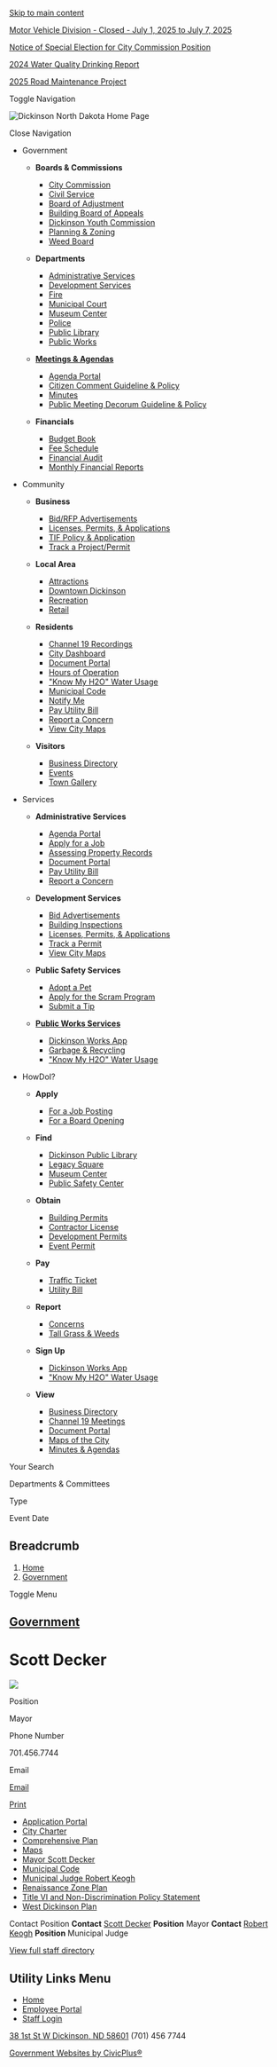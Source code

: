 [Skip to main content](https://www.dickinsongov.com/government/directory-listing/scott-decker/)

[Motor Vehicle Division - Closed - July 1, 2025 to July 7, 2025](https://www.dickinsongov.com/home-page/page/motor-vehicle-division-closed-july-1-2025-july-7-2025)

[Notice of Special Election for City Commission Position](https://www.dickinsongov.com/home-page/page/notice-special-election-city-commission-position)

[2024 Water Quality Drinking Report](https://www.dickinsongov.com/home-page/page/2024-water-quality-drinking-report)

[2025 Road Maintenance Project](https://www.dickinsongov.com/home-page/page/2025-road-maintenance-project)

Toggle Navigation

![Dickinson North Dakota Home Page](https://www.dickinsongov.com/themes/custom/dickinsonnd/dickinsonnd_theme/logo.png)

Close Navigation

- Government
  
  - **Boards &amp; Commissions**
    
    - [City Commission](https://www.dickinsongov.com/city-commission)
    - [Civil Service](https://www.dickinsongov.com/civil-service/page/civil-service)
    - [Board of Adjustment](https://www.dickinsongov.com/board-adjustment)
    - [Building Board of Appeals](https://www.dickinsongov.com/building-board-appeals)
    - [Dickinson Youth Commission](https://www.dickinsongov.com/dickinson-youth-commission)
    - [Planning &amp; Zoning](https://www.dickinsongov.com/planning-zoning)
    - [Weed Board](https://www.dickinsongov.com/weed-board)
  
  <!--THE END-->
  
  - **Departments**
    
    - [Administrative Services](https://www.dickinsongov.com/node/291)
    - [Development Services](https://www.dickinsongov.com/Development-Services)
    - [Fire](https://www.dickinsongov.com/Fire)
    - [Municipal Court](https://www.dickinsongov.com/Municipal-Court)
    - [Museum Center](https://www.dickinsongov.com/museum-center)
    - [Police](https://www.dickinsongov.com/police)
    - [Public Library](https://www.dickinsongov.com/Library)
    - [Public Works](https://www.dickinsongov.com/Public-Works)
  
  <!--THE END-->
  
  - [**Meetings &amp; Agendas**](https://www.dickinsongov.com/meetings)
    
    - [Agenda Portal](https://www.dickinsongov.com/meetings)
    - [Citizen Comment Guideline &amp; Policy](https://library.municode.com/nd/dickinson/munidocs/munidocs?nodeId=7dacd49b90dd2 "(opens in a new window)")
    - [Minutes](https://library.municode.com/ND/dickinson/munidocs/munidocs?nodeId=54047ca064435 "(opens in a new window)")
    - [Public Meeting Decorum Guideline &amp; Policy](https://library.municode.com/nd/dickinson/munidocs/munidocs?nodeId=7dacd49b90dd2 "(opens in a new window)")
  - **Financials**
    
    - [Budget Book](https://library.municode.com/nd/dickinson/munidocs/munidocs?nodeId=7e0f7cc4ea92a "(opens in a new window)")
    - [Fee Schedule](https://library.municode.com/nd/dickinson/munidocs/munidocs?nodeId=7e1b9cd0646b0 "(opens in a new window)")
    - [Financial Audit](https://library.municode.com/ND/dickinson/munidocs/munidocs?nodeId=6d8473aab4cd7 "(opens in a new window)")
    - [Monthly Financial Reports](https://library.municode.com/ND/dickinson/munidocs/munidocs?nodeId=7882ab4b64603 "(opens in a new window)")
  
  <!--THE END-->
- Community
  
  - **Business**
    
    - [Bid/RFP Advertisements](https://www.dickinsongov.com/rfps)
    - [Licenses, Permits, &amp; Applications](https://www.dickinsongov.com/node/581)
    - [TIF Policy &amp; Application](https://library.municode.com/ND/dickinson/munidocs/munidocs?nodeId=5887f30bbbb43 "(opens in a new window)")
    - [Track a Project/Permit](https://www.dickinsongov.com/node/661)
  - **Local Area**
    
    - [Attractions](https://www.dickinsongov.com/node/61)
    - [Downtown Dickinson](https://www.dickinsongov.com/node/76)
    - [Recreation](https://www.dickinsongov.com/node/66)
    - [Retail](https://www.dickinsongov.com/node/71)
  
  <!--THE END-->
  
  - **Residents**
    
    - [Channel 19 Recordings](https://www.youtube.com/@cityofdickinson-cityhall7679/streams "(opens in a new window)")
    - [City Dashboard](https://www.dickinsongov.com/node/406)
    - [Document Portal](https://library.municode.com/ND/dickinson/munidocs/munidocs "(opens in a new window)")
    - [Hours of Operation](https://www.dickinsongov.com/administrative-services/page/hours-operation)
    - ["Know My H2O" Water Usage](https://www.dickinsongov.com/node/4791)
    - [Municipal Code](https://library.municode.com/nd/dickinson/codes/code_of_ordinances "(opens in a new window)")
    - [Notify Me](https://www.dickinsongov.com/node/3651)
    - [Pay Utility Bill](https://eservices.dickinsongov.com/vch)
    - [Report a Concern](https://www.dickinsongov.com/form/citizen_concern)
    - [View City Maps](https://cityofdickinson.maps.arcgis.com/home/pages/Account/accept_conditions.html "(opens in a new window)")
  
  <!--THE END-->
  
  - **Visitors**
    
    - [Business Directory](https://www.dickinsongov.com/business-directory)
    - [Events](https://www.dickinsongov.com/calendar)
    - [Town Gallery](https://www.dickinsongov.com/node/3661)
  
  <!--THE END-->
- Services
  
  - **Administrative Services**
    
    - [Agenda Portal](https://www.dickinsongov.com/meetings)
    - [Apply for a Job](https://www.governmentjobs.com/careers/dickinson "(opens in a new window)")
    - [Assessing Property Records](https://dickinsoncity.northdakotaassessors.com "(opens in a new window)")
    - [Document Portal](https://library.municode.com/ND/dickinson/munidocs/munidocs "(opens in a new window)")
    - [Pay Utility Bill](https://eservices.dickinsongov.com/vch)
    - [Report a Concern](https://www.dickinsongov.com/form/citizen_concern)
  
  <!--THE END-->
  
  - **Development Services**
    
    - [Bid Advertisements](https://www.dickinsongov.com/rfps)
    - [Building Inspections](https://www.dickinsongov.com/development-services/page/buildings-codes)
    - [Licenses, Permits, &amp; Applications](https://www.dickinsongov.com/node/581)
    - [Track a Permit](https://www.dickinsongov.com/node/661)
    - [View City Maps](https://cityofdickinson.maps.arcgis.com/home/pages/Account/accept_conditions.html "(opens in a new window)")
  - **Public Safety Services**
    
    - [Adopt a Pet](https://www.dickinsongov.com/node/666)
    - [Apply for the Scram Program](https://form.jotform.com/212384770451051 "(opens in a new window)")
    - [Submit a Tip](https://www.dickinsongov.com/node/1681)
  
  <!--THE END-->
  
  - [**Public Works Services**](https://www.dickinsongov.com/public-works)
    
    - [Dickinson Works App](https://www.dickinsongov.com/node/3651)
    - [Garbage &amp; Recycling](https://www.dickinsongov.com/node/456)
    - ["Know My H2O" Water Usage](https://www.dickinsongov.com/node/4791)
  
  <!--THE END-->
- HowDoI?
  
  - **Apply**
    
    - [For a Job Posting](https://www.governmentjobs.com/careers/dickinson "(opens in a new window)")
    - [For a Board Opening](https://www.dickinsongov.com/node/671)
  - **Find**
    
    - [Dickinson Public Library](https://www.dickinsongov.com/library)
    - [Legacy Square](https://www.dickinsongov.com/node/1836)
    - [Museum Center](https://www.dickinsongov.com/Museum-Center)
    - [Public Safety Center](https://www.dickinsongov.com/police/page/public-safety-center)
  
  <!--THE END-->
  
  - **Obtain**
    
    - [Building Permits](https://form.jotform.com/212235173984054 "(opens in a new window)")
    - [Contractor License](https://form.jotform.com/212285262754053 "(opens in a new window)")
    - [Development Permits](https://www.dickinsongov.com/node/581)
    - [Event Permit](https://www.dickinsongov.com/media/10456)
  - **Pay**
    
    - [Traffic Ticket](https://www.dickinsongov.com/municipal-court/page/citations)
    - [Utility Bill](https://eservices.dickinsongov.com/vch)
  - **Report**
    
    - [Concerns](https://www.dickinsongov.com/form/citizen_concern)
    - [Tall Grass &amp; Weeds](https://www.dickinsongov.com/form/citizen_concern)
  
  <!--THE END-->
  
  - **Sign Up**
    
    - [Dickinson Works App](https://www.dickinsongov.com/node/3651)
    - ["Know My H2O" Water Usage](https://www.dickinsongov.com/node/4791)
  - **View**
    
    - [Business Directory](https://www.dickinsongov.com/business-directory)
    - [Channel 19 Meetings](https://www.youtube.com/@cityofdickinson-cityhall7679/streams "(opens in a new window)")
    - [Document Portal](https://library.municode.com/ND/dickinson/munidocs/munidocs "(opens in a new window)")
    - [Maps of the City](https://cityofdickinson.maps.arcgis.com/home/pages/Account/accept_conditions.html "(opens in a new window)")
    - [Minutes &amp; Agendas](https://www.dickinsongov.com/meetings)
  
  <!--THE END-->

Your Search

Departments &amp; Committees

Type

Event Date

## Breadcrumb

1. [Home](https://www.dickinsongov.com)
2. [Government](https://www.dickinsongov.com/government)

Toggle Menu

## [Government](https://www.dickinsongov.com/government)

# Scott Decker

![](https://www.dickinsongov.com/sites/g/files/vyhlif13786/files/styles/directory_listings_body_with_photo/public/media/government/image/146/scott-decker-e1576099460444.jpg?itok=E0-oUk63)

Position

Mayor

Phone Number

701.456.7744

Email

[Email](https://www.dickinsongov.com/email-contact/node/121/field_email "Email Scott Decker (opens in a new window)")

[Print](https://www.dickinsongov.com/print/pdf/node/121)

- [Application Portal](https://www.dickinsongov.com/government/page/application-portal)
- [City Charter](https://library.municode.com/ND/dickinson/munidocs/munidocs?nodeId=60cb62f50bcd0 "(opens in a new window)")
- [Comprehensive Plan](https://library.municode.com/ND/dickinson/munidocs/munidocs?nodeId=540fbe09748e7 "(opens in a new window)")
- [Maps](https://cityofdickinson.maps.arcgis.com/home/index.html "(opens in a new window)")
- [Mayor Scott Decker](https://www.dickinsongov.com/government/page/mayor-scott-decker)
- [Municipal Code](https://www.dickinsongov.com/government/page/municipal-code)
- [Municipal Judge Robert Keogh](https://www.dickinsongov.com/municipal-court/page/municipal-judge-robert-keogh)
- [Renaissance Zone Plan](https://library.municode.com/ND/dickinson/munidocs/munidocs?nodeId=63ca21e900c2a "(opens in a new window)")
- [Title VI and Non-Discrimination Policy Statement](https://www.dickinsongov.com/government/page/title-vi-and-non-discrimination-policy-statement)
- [West Dickinson Plan](https://library.municode.com/ND/dickinson/munidocs/munidocs?nodeId=540fced2a8264 "(opens in a new window)")

Contact Position **Contact** [Scott Decker](https://www.dickinsongov.com/government/directory-listing/scott-decker) **Position** Mayor **Contact** [Robert Keogh](https://www.dickinsongov.com/government/directory-listing/robert-keogh) **Position** Municipal Judge

[View full staff directory](https://www.dickinsongov.com/directory)

## Utility Links Menu

- [Home](https://www.dickinsongov.com)
- [Employee Portal](https://portal.dickinsongov.com)
- [Staff Login](https://www.dickinsongov.com/login?current=%2Fcity-commission)

[38 1st St W Dickinson, ND 58601](https://goo.gl/maps/dUGTFaDM5wtF4Ycg6 "(opens in a new window)") (701) 456 7744

[Government Websites by CivicPlus®](https://www.civicplus.com "(opens in a new window)")